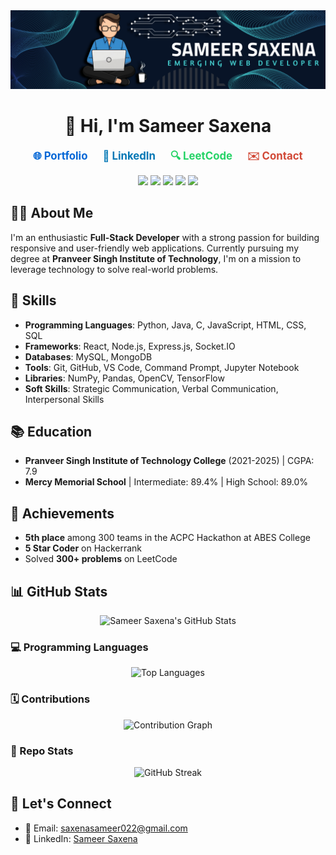 <img src="./Banner2.png" />
<h1 align="center">👋 Hi, I'm Sameer Saxena</h1>

<p align="center">
  <a href="http://sameersaxenaportfolio.netlify.app/" style="text-decoration: none; color: #0366d6; font-weight: bold; margin-right: 20px; font-size: 1.2em;">
    🌐 Portfolio
  </a>
  <a href="https://www.linkedin.com/in/sameer-saxena-428215218" style="text-decoration: none; color: #0077b5; font-weight: bold; margin-right: 20px; font-size: 1.2em;">
    💼 LinkedIn
  </a>
  <a href="https://leetcode.com/u/Sameer__22/" style="text-decoration: none; color: #25d366; font-weight: bold; margin-right: 20px; font-size: 1.2em;">
    🔍 LeetCode
  </a>
  <a href="mailto:saxenasameer022@gmail.com" style="text-decoration: none; color: #d14836; font-weight: bold; font-size: 1.2em;">
    ✉️ Contact
  </a>
</p>


<p align="center">
  <img src="https://img.shields.io/badge/-JavaScript-000000?style=flat&logo=javascript" />
  <img src="https://img.shields.io/badge/-Python-000000?style=flat&logo=python" />
  <img src="https://img.shields.io/badge/-Node.js-000000?style=flat&logo=node.js" />
  <img src="https://img.shields.io/badge/-React-000000?style=flat&logo=react" />
  <img src="https://img.shields.io/badge/-MongoDB-000000?style=flat&logo=mongodb" />
</p>

## 🧑‍💻 About Me

I'm an enthusiastic **Full-Stack Developer** with a strong passion for building responsive and user-friendly web applications. Currently pursuing my degree at **Pranveer Singh Institute of Technology**, I'm on a mission to leverage technology to solve real-world problems.

## 🚀 Skills

- **Programming Languages**: Python, Java, C, JavaScript, HTML, CSS, SQL
- **Frameworks**: React, Node.js, Express.js, Socket.IO
- **Databases**: MySQL, MongoDB
- **Tools**: Git, GitHub, VS Code, Command Prompt, Jupyter Notebook
- **Libraries**: NumPy, Pandas, OpenCV, TensorFlow
- **Soft Skills**: Strategic Communication, Verbal Communication, Interpersonal Skills

## 📚 Education

- **Pranveer Singh Institute of Technology College** (2021-2025) | CGPA: 7.9
- **Mercy Memorial School** | Intermediate: 89.4% | High School: 89.0%

## 🌟 Achievements

- **5th place** among 300 teams in the ACPC Hackathon at ABES College
- **5 Star Coder** on Hackerrank
- Solved **300+ problems** on LeetCode

## 📊 GitHub Stats

<p align="center">
  <img src="https://github-readme-stats.vercel.app/api?username=Sameer0322&show_icons=true&theme=radical" alt="Sameer Saxena's GitHub Stats" />
</p>

### 💻 Programming Languages

<p align="center">
  <img src="https://github-readme-stats.vercel.app/api/top-langs/?username=Sameer0322&layout=compact&theme=radical" alt="Top Languages" />
</p>

### 🗓️ Contributions

<p align="center">
  <img src="https://github-readme-activity-graph.cyclic.app/graph?username=Sameer0322&theme=github-compact" alt="Contribution Graph" />
</p>

### 🧩 Repo Stats

<p align="center">
  <img src="https://streak-stats.demolab.com?user=Sameer0322&theme=radical" alt="GitHub Streak" />
</p>

## 🤝 Let's Connect

- 📧 Email: [saxenasameer022@gmail.com](mailto:saxenasameer022@gmail.com)
- 💼 LinkedIn: [Sameer Saxena](https://www.linkedin.com/in/sameer-saxena-428215218)
